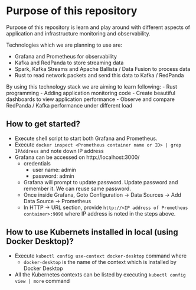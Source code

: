 # Purpose of this repository
Purpose of this repository is learn and play around with different aspects of application and infrastructure monitoring and observability.

Technologies which we are planning to use are:
- Grafana and Prometheus for observability
- Kafka and RedPanda to store streaming data
- Spark, Kafka Streams and Apache Ballista / Data Fusion to process data
- Rust to read network packets and send this data to Kafka / RedPanda


By using this technology stack we are aiming to learn following:
    - Rust programming
    - Adding application monitoring code
    - Create beautiful dashboards to view application performance
    - Observe and compare RedPanda / Kafka performance under different load

## How to get started?
- Execute shell script to start both Grafana and Prometheus.
- Execute `docker inspect <Prometheus container name or ID> | grep IPAddress` and note down IP address
- Grafana can be accessed on http://localhost:3000/
    - credentials
        - user name: admin
        - password: admin
    - Grafana will prompt to update password. Update password and remember it. We can reuse same password.
    - Once inside Grafana, Goto Configuration -> Data Sources -> Add Data Source -> Prometheus
    - In HTTP -> URL section, provide `http://<IP address of Prometheus container>:9090` where IP address is noted in the steps above.

## How to use Kubernets installed in local (using Docker Desktop)?
- Execute `kubectl config use-context docker-desktop` command where
    - `docker-desktop` is the name of the context which is installed by Docker Desktop
- All the Kubernetes contexts can be listed by executing `kubectl config view | more` command